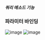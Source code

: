 ##### 쿼리 메소드 기능
### 파라미터 바인딩

![image](https://user-images.githubusercontent.com/40969203/107747460-cbe1f700-6d5a-11eb-8c2b-3ca1dbd115a3.png)
![image](https://user-images.githubusercontent.com/40969203/107747476-d13f4180-6d5a-11eb-8f46-49382c20ff4e.png)
